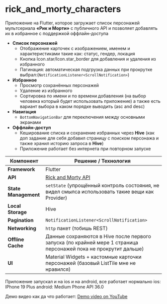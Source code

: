 # rick_and_morty_characters

Приложение на Flutter, которое загружает список персонажей мультсериала **«Рик и Морти»** с публичного API и позволяет добавлять их в избранное с поддержкой оффлайн-доступа

- **Список персонажей**
  - Отображение карточек с изображением, именем и характеристиками такие как: статус, гендер, локация
  - Кнопка Icon.star/Icon.star_border для добавления и удаления из избранного
  - Пагинация: автоматическая подгрузка данных при прокрутке выбрал:(`NotificationListener<ScrollNotification>`)
- **Избранное**
  - Просмотр сохранённых персонажей
  - Удаление из избранного
  - Сортировка по имени и по времени добавления (на выбор человека который будет использовать приложение) а также есть вариант выбора в каком порядке выводить (asc and desc)
- **Навигация**
  - `BottomNavigationBar` для переключения между основными экранами
- **Оффлайн-доступ**
  - Кеширование списка и сохранение избранных через **Hive** (как доп задание для себя добавил страницу с поиском персонажа и также хранил историю запроса в **Hive**)
  - Приложение работает без интернета при повторном запуске

| Компонент              | Решение / Технология              |
|------------------------|-----------------------------------|
| **Framework**          | Flutter                           |
| **API**                | [Rick and Morty API](https://rickandmortyapi.com/documentation/) |
| **State Management**   | `setState` (упрощённый контроль состояния, не видел смылса использовать такие вещи как Provider) |
| **Local Storage**      | Hive                              |
| **Pagination**         | `NotificationListener<ScrollNotification>` |
| **Networking**         | `http` пакет (тобишь REST)        |
| **Offline Cache**      | Данные сохраняются в Hive после первого запуска (по крайней мере 1 страница персонажей пока не прокрутит дальше) |
| **UI**                 | Material Widgets + кастомные карточки персонажей (базовый ListTile мне не нравился) |

Приложение запускал и на ios и на android, все работает нормально
ios: IPhone 19 Plus
android: Medium Phone API 36.0

Демо видео как да что работает:
[Demo video on YouTube](https://youtu.be/Qi0-wy18HXY)
